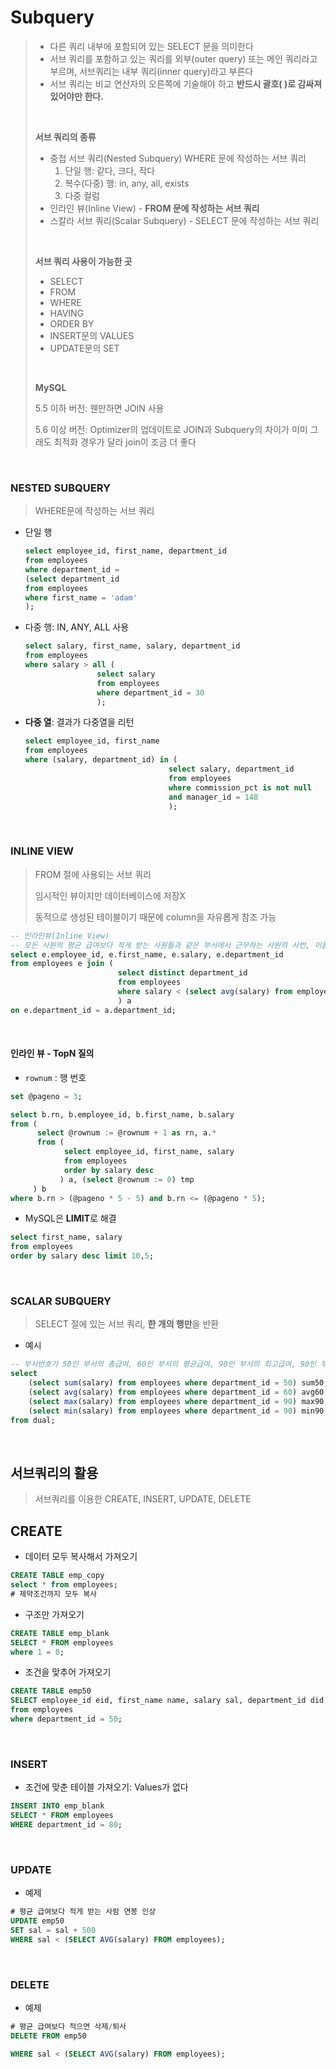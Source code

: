 # Subquery

> * 다른 쿼리 내부에 포함되어 있는 SELECT 문을 의미한다
> * 서브 쿼리를 포함하고 있는 쿼리를 외부(outer query) 또는 메인 쿼리라고 부르며, 서브쿼리는 내부 쿼리(inner query)라고 부른다
> * 서브 쿼리는 비교 연산자의 오른쪽에 기술해야 하고 **반드시 괄호( )로 감싸져 있어야만 한다.**
>
> ​           
>
> **서브 쿼리의 종류**
>
> * 중첩 서브 쿼리(Nested Subquery) WHERE 문에 작성하는 서브 쿼리
>   1. 단일 행: 같다, 크다, 작다
>   2. 복수(다중) 행: in, any, all, exists
>   3. 다중 컬럼
> * 인라인 뷰(Inline View) - **FROM 문에 작성하는 서브 쿼리**
> * 스칼라 서브 쿼리(Scalar Subquery) - SELECT 문에 작성하는 서브 쿼리
>
> ​           
>
> **서브 쿼리 사용이 가능한 곳**
>
> * SELECT
> * FROM
> * WHERE
> * HAVING
> * ORDER BY
> * INSERT문의 VALUES
> * UPDATE문의 SET
>
> ​        
>
> **MySQL**
>
> 5.5 이하 버전: 웬만하면 JOIN 사용
>
> 5.6 이상 버전: Optimizer의 업데이트로 JOIN과 Subquery의 차이가 미미 그래도 최적화 경우가 달라 join이 조금 더 좋다

​          

### NESTED SUBQUERY

> WHERE문에 작성하는 서브 쿼리

* 단일 행

  ```sql
  select employee_id, first_name, department_id
  from employees
  where department_id =
  (select department_id
  from employees
  where first_name = 'adam'
  );
  ```

* 다중 행: IN, ANY, ALL 사용

  ```sql
  select salary, first_name, salary, department_id
  from employees
  where salary > all (
                  select salary
                  from employees
                  where department_id = 30
                  );
  ```

* **다중 열**: 결과가 다중열을 리턴

  ```sql
  select employee_id, first_name
  from employees
  where (salary, department_id) in (
                                  select salary, department_id
                                  from employees
                                  where commission_pct is not null
                                  and manager_id = 148
                                  );
  ```

  ​        

### INLINE VIEW

> FROM 절에 사용되는 서브 쿼리
>
> 임시적인 뷰이지만 데이터베이스에 저장X
>
> 동적으로 생성된 테이블이기 때문에 column을 자유롭게 참조 가능

```sql
-- 인라인뷰(Inline View)
-- 모든 사원의 평균 급여보다 적게 받는 사원들과 같은 부서에서 근무하는 사원의 사번, 이름, 급여, 부서번호
select e.employee_id, e.first_name, e.salary, e.department_id
from employees e join (
                        select distinct department_id
                        from employees
                        where salary < (select avg(salary) from employees)
                        ) a
on e.department_id = a.department_id;
```

​         

#### 인라인 뷰 - TopN 질의

* `rownum` : 행 번호

```sql
set @pageno = 3;

select b.rn, b.employee_id, b.first_name, b.salary
from (
      select @rownum := @rownum + 1 as rn, a.*
      from (
            select employee_id, first_name, salary
            from employees
            order by salary desc
           ) a, (select @rownum := 0) tmp
     ) b
where b.rn > (@pageno * 5 - 5) and b.rn <= (@pageno * 5);
```

* MySQL은 **LIMIT**로 해결

```sql
select first_name, salary
from employees
order by salary desc limit 10,5;
```

​          

### SCALAR SUBQUERY

> SELECT 절에 있는 서브 쿼리, **한 개의 행만**을 반환

* 예시

```sql
-- 부서번호가 50인 부서의 총급여, 60인 부서의 평균급여, 90인 부서의 최고급여, 90인 부서의 최저급여
select
    (select sum(salary) from employees where department_id = 50) sum50,
    (select avg(salary) from employees where department_id = 60) avg60,
    (select max(salary) from employees where department_id = 90) max90,
    (select min(salary) from employees where department_id = 90) min90
from dual;
```

​                         

## 서브쿼리의 활용

>  서브쿼리를 이용한 CREATE, INSERT, UPDATE, DELETE

## CREATE

* 데이터 모두 복사해서 가져오기

```sql
CREATE TABLE emp_copy
select * from employees;
# 제약조건까지 모두 복사
```

* 구조만 가져오기

```sql
CREATE TABLE emp_blank
SELECT * FROM employees
where 1 = 0;
```

* 조건을 맞추어 가져오기

```sql
CREATE TABLE emp50
SELECT employee_id eid, first_name name, salary sal, department_id did
from employees
where department_id = 50;
```

​        

### INSERT

* 조건에 맞춘 테이블 가져오기: Values가 없다

```sql
INSERT INTO emp_blank
SELECT * FROM employees
WHERE department_id = 80;
```

​         

### UPDATE

* 예제

```sql
# 평균 급여보다 적게 받는 사람 연봉 인상
UPDATE emp50
SET sal = sal + 500
WHERE sal < (SELECT AVG(salary) FROM employees);
```

​        

### DELETE

* 예제

```sql
# 평균 급여보다 적으면 삭제/퇴사
DELETE FROM emp50

WHERE sal < (SELECT AVG(salary) FROM employees);
```



